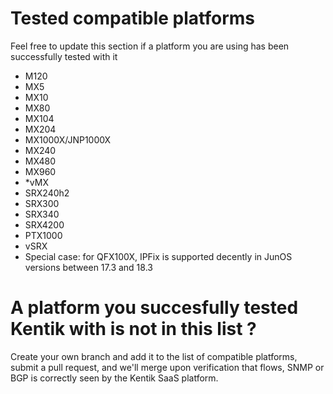 # Tested compatible platforms
Feel free to update this section if a platform you are using has been successfully tested with it
* M120
* MX5
* MX10
* MX80
* MX104
* MX204
* MX1000X/JNP1000X
* MX240
* MX480
* MX960
* *vMX
* SRX240h2
* SRX300
* SRX340
* SRX4200
* PTX1000
* vSRX
* Special case: for QFX100X, IPFix is supported decently in JunOS versions between 17.3 and 18.3
# A platform you succesfully tested Kentik with is not in this list ?
Create your own branch and add it to the list of compatible platforms, submit a pull request, and we'll merge upon verification that flows, SNMP or BGP is correctly seen by the Kentik SaaS platform.
